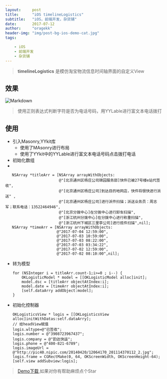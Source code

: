 ```yaml
---
layout:     post
title:      "iOS timelineLogistics"
subtitle:   "iOS，前端开发，杂货铺"
date:       2017-07-12
author:     "oragekk"
header-img: "img/post-bg-ios-demo-cat.jpg"
tags:

    - iOS
    - 前端开发
    - 杂货铺 
---
```

> **timelineLogistics** 是模仿淘宝物流信息时间轴界面的自定义View

## 效果

![Markdown](http://i4.piimg.com/1949/af2a87e889d29664.png)

> 使用正则表达式判断字符是否为电话号码，用YYLable进行富文本电话拨打

## 使用
 - 引入Masonry,YYkit库
 	- 使用了MAsonry进行布局
 	- 使用了YYkit中的YYLable进行富文本电话号码点击拨打电话 
 - 初始化数组
 - 
 ```objc
 	NSArray *titleArr = [NSArray arrayWithObjects:
                         @"[北京通州区杨庄公司锦园服务部]快件已被27号楼e站代签收",
                         @"[北京通州区杨庄公司]到达目的地网店，快件将很快进行派送" ,
                         @"[北京通州区杨庄公司]进行派件扫描；派送业务员：周志军；联系电话：13522464946",
                         @"[北京分拨中心]在分拨中心进行卸车扫描",
                         @"[浙江杭州分拨中心]在分拨中心进行称重扫描",
                         @"[浙江杭州下城区三里亭公司]进行揽件扫描",nil];
    NSArray *timeArr = [NSArray arrayWithObjects:
                        @"2017-07-04 12:59:00",
                        @"2017-07-03 10:59:00",
                        @"2017-07-03 08:22:00",
                        @"2017-07-03 03:34:22",
                        @"2017-07-02 12:59:00",
                        @"2017-07-02 08:10:00",nil];
  ```
                        
 - 转为模型

	```objc
 	for (NSInteger i = titleArr.count-1;i>=0 ; i--) {
        OKLogisticModel * model = [[OKLogisticModel alloc]init];
        model.dsc = [titleArr objectAtIndex:i];
        model.date = [timeArr objectAtIndex:i];
        [self.dataArry addObject:model];
    }
 	```  	
 - 初始化控制器
  
	```objc
 	OKLogisticsView * logis = [[OKLogisticsView alloc]initWithDatas:self.dataArry];
    // 给headView赋值
    logis.wltype=@"已签收";
    logis.number = @"3908723967437";
    logis.company = @"韵达快运";
    logis.phone = @"400-821-6789";
    logis.imageUrl = @"http://pic40.nipic.com/20140420/12064170_201114370112_2.jpg";
    logis.frame = CGRectMake(0, 64, OKScreenWidth, OKScreenHeight-64);
    [self.view addSubview:logis];
    ```

> [Demo下载](https://github.com/OrageKK/timelineLogistics),如果对你有帮助麻烦点个Star